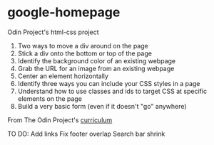 # google-homepage

Odin Project's html-css project

 1. Two ways to move a div around on the page
 2. Stick a div onto the bottom or top of the page
 3. Identify the background color of an existing webpage
 4. Grab the URL for an image from an existing webpage
 5. Center an element horizontally
 6. Identify three ways you can include your CSS styles in a page
 7. Understand how to use classes and ids to target CSS at specific elements on the page
 8. Build a very basic form (even if it doesn't "go" anywhere)

From The Odin Project's [curriculum](http://www.theodinproject.com/web-development-101/html-css)

TO DO:
Add links
Fix footer overlap
Search bar shrink
